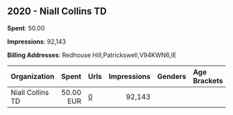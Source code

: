 ## 2020 - Niall Collins TD 
**Spent**: 50.00

**Impressions**: 92,143

**Billing Addresses**: Redhouse Hill,Patrickswell,V94KWN6,IE

|Organization|Spent|Urls|Impressions|Genders|Age Brackets|Country Codes|
|:---|---:|:---|---:|:---|:---|:---|
|Niall Collins TD|50.00 EUR|[0](https://www.snap.com/political-ads/asset/f2a3c66c2d87c9fa567c046b732d2f3aee7df3ea757ea5939083fc35edc16905?mediaType=mp4)|92,143|||ireland|
